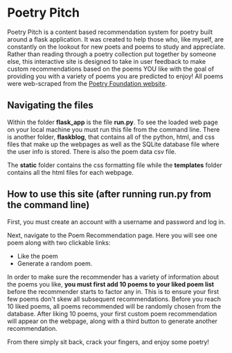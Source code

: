 # Poetry Pitch

Poetry Pitch is a content based recommendation system for poetry built around a flask application. It was created to help those who, like myself, are constantly on the lookout for new poets and poems to study and appreciate. Rather than reading through a poetry collection put together by someone else, this interactive site is designed to take in user feedback to make custom recommendations based on the poems YOU like with the goal of providing you with a variety of poems you are predicted to enjoy! All poems were web-scraped from the [Poetry Foundation website](https://www.poetryfoundation.org/).

## Navigating the files

Within the folder **flask_app** is the file **run.py**. To see the loaded web page on your local machine you must run this file from the command line. There is another folder, **flaskblog**, that contains all of the python, html, and css files that make up the webpages as well as the SQLite database file where the user info is stored. There is also the poem data csv file.

The **static** folder contains the css formatting file while the **templates** folder contains all the html files for each webpage.

## How to use this site (after running run.py from the command line)

First, you must create an account with a username and password and log in. 

Next, navigate to the Poem Recommendation page. Here you will see one poem along with two clickable links: 
- Like the poem
- Generate a random poem. 

In order to make sure the recommender has a variety of information about the poems you like, **you must first add 10 poems to your liked poem list** before the recommender starts to factor any in. This is to ensure your first few poems don't skew all subsequent recommendations. Before you reach 10 liked poems, all poems recommended will be randomly chosen from the database. After liking 10 poems, your first custom poem recommendation will appear on the webpage, along with a third button to generate another recommendation. 

From there simply sit back, crack your fingers, and enjoy some poetry!
